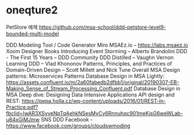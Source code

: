 # oneqture2


PetStore 예제
https://github.com/msa-school/ddd-petstore-level9-bounded-multi-model

DDD Modeling Tool / Code Generator
Miro
MSAEz.io – https://labs.msaez.io
Xoom Designer
Books
Introducing Event Storming – Alberto Brandolini
DDD - The First 15 Years – DDD Community
DDD Distilled – Vaughn Vernon
Learning DDD – Vlad Khononov
Patterns, Principles, and Practices of Domain-Driven Design – Scott Millett and Nick Tune
Overall MSA Design patterns: Microservices Patterns
Database Design in MSA Lightly: https://assets.confluent.io/m/2a60fabedb2dfbb1/original/20190307-EB-Making_Sense_of_Stream_Processing_Confluent.pdf
Database Design in MSA Deep dive: Designing Data Intensive Applications
API design and REST:
https://pepa.holla.cz/wp-content/uploads/2016/01/REST-in-Practice.pdf?fbclid=IwAR3XSyyeNpTqAehkNSesMyCv6Rnnuhqc901meKjsG6weWLab-u84xGiMJmw
SNS
DDD Facebook - https://www.facebook.com/groups/cloudswmoding
